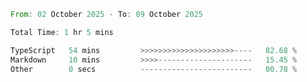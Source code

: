 <!--START_SECTION:waka-->

```rust
From: 02 October 2025 - To: 09 October 2025

Total Time: 1 hr 5 mins

TypeScript   54 mins         >>>>>>>>>>>>>>>>>>>>>----   82.68 %
Markdown     10 mins         >>>>---------------------   15.45 %
Other        0 secs          -------------------------   00.78 %
```

<!--END_SECTION:waka-->
